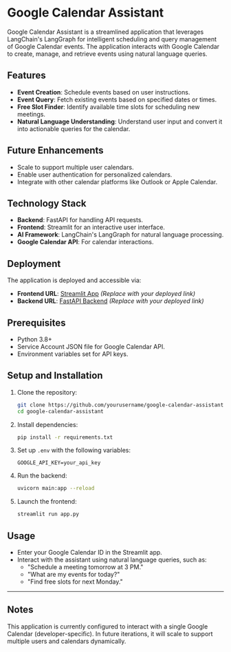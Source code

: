 # Google Calendar Assistant

Google Calendar Assistant is a streamlined application that leverages LangChain's LangGraph for intelligent scheduling and query management of Google Calendar events. The application interacts with Google Calendar to create, manage, and retrieve events using natural language queries.

## Features
- **Event Creation**: Schedule events based on user instructions.
- **Event Query**: Fetch existing events based on specified dates or times.
- **Free Slot Finder**: Identify available time slots for scheduling new meetings.
- **Natural Language Understanding**: Understand user input and convert it into actionable queries for the calendar.

## Future Enhancements
- Scale to support multiple user calendars.
- Enable user authentication for personalized calendars.
- Integrate with other calendar platforms like Outlook or Apple Calendar.

## Technology Stack
- **Backend**: FastAPI for handling API requests.
- **Frontend**: Streamlit for an interactive user interface.
- **AI Framework**: LangChain's LangGraph for natural language processing.
- **Google Calendar API**: For calendar interactions.

## Deployment
The application is deployed and accessible via:
- **Frontend URL**: [Streamlit App](https://example.com) *(Replace with your deployed link)*
- **Backend URL**: [FastAPI Backend](https://example.com) *(Replace with your deployed link)*

## Prerequisites
- Python 3.8+
- Service Account JSON file for Google Calendar API.
- Environment variables set for API keys.

## Setup and Installation
1. Clone the repository:
    ```bash
    git clone https://github.com/yourusername/google-calendar-assistant.git
    cd google-calendar-assistant
    ```
2. Install dependencies:
    ```bash
    pip install -r requirements.txt
    ```
3. Set up `.env` with the following variables:
    ```env
    GOOGLE_API_KEY=your_api_key
    ```
4. Run the backend:
    ```bash
    uvicorn main:app --reload
    ```
5. Launch the frontend:
    ```bash
    streamlit run app.py
    ```

## Usage
- Enter your Google Calendar ID in the Streamlit app.
- Interact with the assistant using natural language queries, such as:
  - "Schedule a meeting tomorrow at 3 PM."
  - "What are my events for today?"
  - "Find free slots for next Monday."

---

## Notes
This application is currently configured to interact with a single Google Calendar (developer-specific). In future iterations, it will scale to support multiple users and calendars dynamically.
